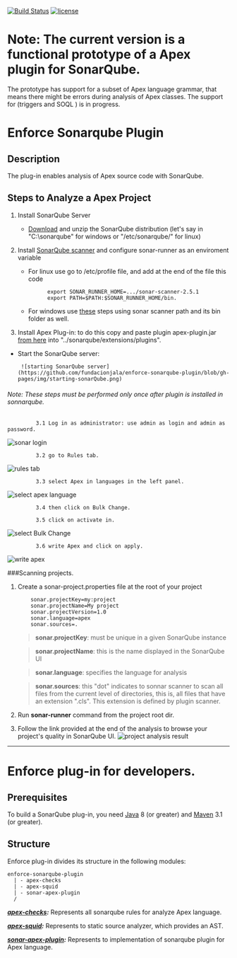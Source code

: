 [![Build Status](https://travis-ci.org/fundacionjala/enforce-sonarqube-plugin.svg)](https://travis-ci.org/fundacionjala/enforce-sonarqube-plugin) [![license](http://img.shields.io/badge/license-MIT-brightgreen.svg?style=flat)](https://github.com/fundacionjala/enforce-sonarqube-plugin/blob/master/LICENSE)

# Note: The current version is a functional prototype of a Apex plugin for SonarQube.
The prototype has support for a subset of Apex language grammar, that means there might be errors during analysis of Apex classes.
The support for (triggers and SOQL ) is in progress.

# Enforce Sonarqube Plugin
## Description

The plug-in enables analysis of Apex source code with SonarQube.

## Steps to Analyze a Apex Project

1. Install SonarQube Server 
   * [Download](http://www.sonarqube.org/downloads/) and unzip the SonarQube distribution (let's say in "C:\sonarqube" for windows or "/etc/sonarqube/" for linux)
  
2. Install [SonarQube scanner](https://sonarsource.bintray.com/Distribution/sonar-scanner-cli/sonar-scanner-2.6.1.zip) and configure sonar-runner as an enviroment variable
   * For linux use go to /etc/profile file, and add at the end of the file this code 

               export SONAR_RUNNER_HOME=.../sonar-scanner-2.5.1
               export PATH=$PATH:$SONAR_RUNNER_HOME/bin.

   * For windows use [these](http://www.computerhope.com/issues/ch000549.htm) steps using sonar scanner path and its bin folder as well.

3. Install Apex Plug-in: to do this copy and paste plugin apex-plugin.jar [from here](https://bintray.com/fundacionjala/enforce/enforce-sonar-plugin/view) into "../sonarqube/extensions/plugins".
   
 * Start the SonarQube server:

        ![starting SonarQube server](https://github.com/fundacionjala/enforce-sonarqube-plugin/blob/gh-pages/img/starting-sonarQube.png)

###### Note: These steps must be performed only once after plugin is installed in sonnarqube.
             3.1 Log in as administrator: use admin as login and admin as password.
![sonar login](https://github.com/fundacionjala/enforce-sonarqube-plugin/blob/gh-pages/img/sonar-login.png)

             3.2 go to Rules tab.
![rules tab](https://github.com/fundacionjala/enforce-sonarqube-plugin/blob/gh-pages/img/rules-tab.png)

             3.3 select Apex in languages in the left panel.
![select apex language](https://github.com/fundacionjala/enforce-sonarqube-plugin/blob/gh-pages/img/select-apex-language.png)

             3.4 then click on Bulk Change.

             3.5 click on activate in.
![select Bulk Change](https://github.com/fundacionjala/enforce-sonarqube-plugin/blob/gh-pages/img/select-bulk-change.png)

             3.6 write Apex and click on apply. 
![write apex](https://github.com/fundacionjala/enforce-sonarqube-plugin/blob/gh-pages/img/write-the-languaje.png)

###Scanning projects.
1. Create a sonar-project.properties file at the root of your project

           sonar.projectKey=my:project
           sonar.projectName=My project
           sonar.projectVersion=1.0
           sonar.language=apex
           sonar.sources=.

      > **sonar.projectKey**: must be unique in a given SonarQube instance

      > **sonar.projectName**: this is the name displayed in the SonarQube UI

      > **sonar.language**: specifies the language for analysis

      > **sonar.sources**: this "dot" indicates to sonnar scanner to scan all files from the current level of directories, this is, all files that have an extension ".cls". This extension is defined by plugin scanner.

2. Run **sonar-runner** command from the project root dir.

3. Follow the link provided at the end of the analysis to browse your project's quality in SonarQube UI.
![project analysis result](https://github.com/fundacionjala/enforce-sonarqube-plugin/blob/gh-pages/img/project-in-sonarqube-ui.png)

---
# Enforce plug-in for developers.

## Prerequisites
To build a SonarQube plug-in, you need [Java](http://www.oracle.com/technetwork/java/javase/downloads/index.html) 8 (or greater) and [Maven](http://maven.apache.org/download.cgi) 3.1 (or greater). 

## Structure
Enforce plug-in divides its structure in the following modules:
```
enforce-sonarqube-plugin
  | - apex-checks
  | - apex-squid
  | - sonar-apex-plugin
  /
```
***[apex-checks](https://github.com/fundacionjala/enforce-sonarqube-plugin/wiki/Apex-Checks):*** Represents all sonarqube rules for analyze Apex language.

***[apex-squid](https://github.com/fundacionjala/enforce-sonarqube-plugin/wiki/Apex-Squid):*** Represents to static source analyzer, which provides an AST.

***[sonar-apex-plugin](https://github.com/fundacionjala/enforce-sonarqube-plugin/wiki/Sonar-Apex-Plugin):*** Represents to implementation of sonarqube plugin for Apex language.

